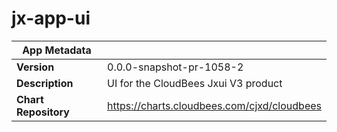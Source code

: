 # jx-app-ui

|App Metadata||
|---|---|
| **Version** | 0.0.0-snapshot-pr-1058-2 |
| **Description** | UI for the CloudBees Jxui V3 product |
| **Chart Repository** | https://charts.cloudbees.com/cjxd/cloudbees |
